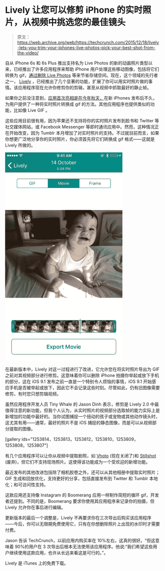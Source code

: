 # Lively 让您可以修剪 iPhone 的实时照片，从视频中挑选您的最佳镜头 

> 原文：<https://web.archive.org/web/https://techcrunch.com/2015/12/18/lively-lets-you-trim-your-iphones-live-photos-pick-your-best-shot-from-the-video/>

自从 iPhone 6s 和 6s Plus 推出支持名为 Live Photos 的新的动画照片类型以来，已经推出了许多应用程序来帮助 iPhone 用户处理这些移动图像，包括将它们转换为 gif，[通过删除 Live Photos](https://web.archive.org/web/20221208174108/https://beta.techcrunch.com/2015/10/27/lean-cleans-up-live-photos/) 等来节省存储空间。现在，这个领域的先行者之一， [Lively](https://web.archive.org/web/20221208174108/http://lively.tinywhale.net/) ，已经推出了几个显著的功能，扩展了你可以用实时照片做的事情。该应用程序现在允许你修剪你的剪辑，甚至从视频中抓取最好的静止帧。

如果你之前没注意到，[应用首次亮相是在今年秋天，](https://web.archive.org/web/20221208174108/https://beta.techcrunch.com/2015/10/19/free-the-gif/)在新 iPhones 发布后不久，为用户提供了一种将实时照片转换成 gif 的方法。其他应用程序也提供类似的功能，比如像 Live GIF 。

这些应用目前很有用，因为苹果还不支持将你的实时照片发布到脸书和 Twitter 等社交媒体网站，或 Facebook Messenger 等即时通讯应用中。然而，这种情况正在开始改变，因为 Tumblr 本月增加了对实时照片的支持。不过就目前而言，如果你想更广泛地分享你的实时照片，你必须首先将它们转换成 gif 格式——这就是 Lively 所做的。

![5_lively_movie](img/f23c682f7d603bb2b0bc3db93fec4650.png)

在最新版本中，Lively 对这一过程进行了改进，它允许您在将实时照片导出为 GIF 之前对其视频部分进行修剪。这意味着你可以删除 iPhone 拍摄你举起或放下手机的部分，这在 iOS 9.1 发布之前一直是一个特别令人烦恼的事情，iOS 9.1 开始感应手机是否被举起或放下，因此它不会记录这些时刻。尽管如此，仍有旧图像需要修剪，有时您只想剪辑视频。

虽然应用程序开发人员 Tiny Whale 的 Jason Dinh 表示，修剪是 Lively 2.0 中最值得注意的新功能，但我个人认为，从实时照片的视频部分选取帧的能力实际上是新增加的功能中最好的。当你试图捕捉一个扭动的孩子或宠物或其他动作镜头时，这尤其有用——通常，最好的照片不是 iOS 捕捉的静态图像，而是可以从视频部分提取的图像。

[gallery ids="1253814，1253813，1253812，1253810，1253809，1253808，1253807"]

有几个应用程序可以让你从视频中提取剧照，如 [Vhoto](https://web.archive.org/web/20221208174108/https://itunes.apple.com/app/id816602120?&referrer=click%3D1c8897cf-eb08-4387-8650-649b61a2ba85) (现在关闭了)和 [Stillshot](https://web.archive.org/web/20221208174108/https://itunes.apple.com/US/app/id520436425?mt=8) (废弃)，但它们不支持现场照片。这使得该功能成为一个受欢迎的新增功能。

最近发布的其他改进包括除了相机胶卷之外，还可以从其他相册中提取实时照片；GIF 生成和回放优化，支持更好的分享，包括直接发布到 Twitter 和 Tumblr 本地化；和可访问性支持。

这款应用还支持像 Instagram 的 Boomerang 应用一样制作简短的循环 gif，开发者还提到。不同的是，Boomerang 要求你使用其应用程序来记录你的拍摄，但 Lively 允许你在事后进行编辑。

更新版本的最后一个调整是，Lively 不再要求你在三次导出后购买该应用程序——今后，你可以无限期免费使用它，只有在你想删除照片上出现的水印时才需要付费。

Jason 告诉 TechCrunch，以前应用内购买率在 10%左右，这真的很好。“但这意味着 90%的用户在 3 次导出后根本无法使用该应用程序。他说:“我们希望这些用户继续使用这款应用，也许从长远来看这是可行的。”。

Lively 是 iTunes 上的免费下载。